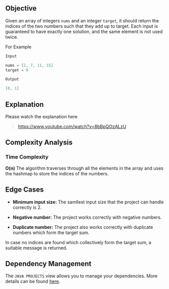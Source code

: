 ## Objective

Given an array of integers `nums` and an integer `target`, it should return the indices of the two numbers such that they add up to target. Each input is guaranteed to have exactly one solution, and the same element is not used twice.

For Example

```java
Input

nums = [2, 7, 11, 15]
target = 9

Output

[0, 1]
```

## Explanation

Please watch the explanation here

> https://www.youtube.com/watch?v=8bBpQOzALzU

## Complexity Analysis

### Time Complexity

**O(n)** The algorithm traverses through all the elements in the array and uses the hashmap to store the indices of the numbers.

## Edge Cases

- **Minimum input size:** The samllest input size that the project can handle correctly is 2.
- **Negative number:** The project works correctly with negative numbers.

- **Duplicate number:** The project also works correctly with duplicate numbers which form the target sum.

In case no indices are found which collectively form the target sum, a suitable message is returned.

## Dependency Management

The `JAVA PROJECTS` view allows you to manage your dependencies. More details can be found [here](https://github.com/microsoft/vscode-java-dependency#manage-dependencies).

